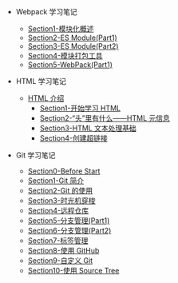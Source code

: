 - Webpack 学习笔记

  - [Section1-模块化概述](learningNotes/webpackNotes/Section1)
  - [Section2-ES Module(Part1)](learningNotes/webpackNotes/Section2)
  - [Section3-ES Module(Part2)](learningNotes/webpackNotes/Section3)
  - [Section4-模块打包工具](learningNotes/webpackNotes/Section4)
  - [Section5-WebPack(Part1)](learningNotes/webpackNotes/Section5)

- HTML 学习笔记

  - [HTML 介绍](learningNotes/HTML介绍/)
    - [Section1-开始学习 HTML](learningNotes/htmlNotes/HTML介绍/Section1)
    - [Section2-“头”里有什么——HTML 元信息](learningNotes/htmlNotes/HTML介绍/Section2)
    - [Section3-HTML 文本处理基础](learningNotes/htmlNotes/HTML介绍/Section3)
    - [Section4-创建超链接](learningNotes/htmlNotes/HTML介绍/Section4)

- Git 学习笔记
  - [Section0-Before Start](learningNotes/gitNotes/Section0)
  - [Section1-Git 简介](learningNotes/gitNotes/Section1)
  - [Section2-Git 的使用](learningNotes/gitNotes/Section2)
  - [Section3-时光机穿梭](learningNotes/gitNotes/Section3)
  - [Section4-远程仓库](learningNotes/gitNotes/Section4)
  - [Section5-分支管理(Part1)](learningNotes/gitNotes/Section5)
  - [Section6-分支管理(Part2)](learningNotes/gitNotes/Section6)
  - [Section7-标签管理](learningNotes/gitNotes/Section7)
  - [Section8-使用 GitHub](learningNotes/gitNotes/Section8)
  - [Section9-自定义 Git](learningNotes/gitNotes/Section9)
  - [Section10-使用 Source Tree](learningNotes/gitNotes/Section10)
